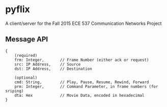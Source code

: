 # pyflix
A client/server for the Fall 2015 ECE 537 Communication Networks Project

## Message API

```
{
    (required)
    frm: Integer,       // Frame Number (either ack or request)
    src: IP Address,    // Source
    dst: IP Address,    // Destination

    (optional)
    cmd: String,        // Play, Pause, Resume, Rewind, Forward
    prm: Integer,       // Command Parameter, in frame numbers (for sriping) 
    dta: Hex            // Movie Data, encoded in hexadecimal
}
```
